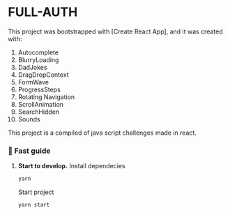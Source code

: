 # FULL-AUTH 

This project was bootstrapped with [Create React App], and it was created with:

1. Autocomplete
2. BlurryLoading
3. DadJokes
4. DragDropContext
5. FormWave
6. ProgressSteps
7. Rotating Navigation
8. ScrollAnimation
9. SearchHidden
10. Sounds

This project is a compiled of java script challenges made in react.



### 🤖 Fast guide

1.  **Start to develop.**
    Install dependecies

    ```sh
    yarn
    ```

    Start project

    ```sh
    yarn start